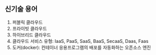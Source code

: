 ##  신기술 용어
1. 퍼블릭 클라우드
2. 프라이빗 클라우드
3. 하이브리드 클라우드
4. 클라우드 서비스 유형: IaaS, PaaS, SaaS, BaaS, SecaaS, Daas, Faas
5. 도커(docker): 컨테이너 응용프로그램의 배포를 자동화하는 오픈소스 엔진
